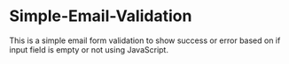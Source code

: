 # Simple-Email-Validation
This is a simple email form validation to show success or error based on if input field is empty or not using JavaScript.
